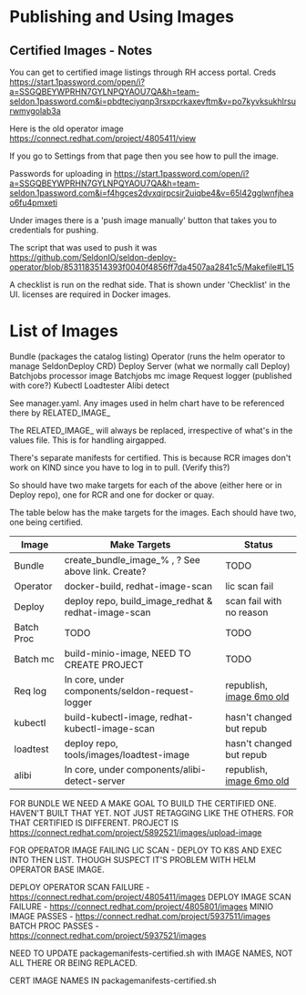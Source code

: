 # Publishing and Using Images

## Certified Images - Notes

You can get to certified image listings through RH access portal. Creds https://start.1password.com/open/i?a=SSGQBEYWPRHN7GYLNPQYAOU7QA&h=team-seldon.1password.com&i=pbdteciyqnp3rsxpcrkaxevftm&v=po7kyvksukhlrsurwmygolab3a

Here is the old operator image https://connect.redhat.com/project/4805411/view

If you go to Settings from that page then you see how to pull the image.

Passwords for uploading in https://start.1password.com/open/i?a=SSGQBEYWPRHN7GYLNPQYAOU7QA&h=team-seldon.1password.com&i=f4hgces2dvxqirpcsir2uiqbe4&v=65l42gglwnfjheao6fu4pmxeti

Under images there is a 'push image manually' button that takes you to credentials for pushing.

The script that was used to push it was https://github.com/SeldonIO/seldon-deploy-operator/blob/8531183514393f0040f4856ff7da4507aa2841c5/Makefile#L15

A checklist is run on the redhat side. That is shown under 'Checklist' in the UI. licenses are required in Docker images.

# List of Images

Bundle (packages the catalog listing)
Operator (runs the helm operator to manage SeldonDeploy CRD)
Deploy Server (what we normally call Deploy)
Batchjobs processor image
Batchjobs mc image
Request logger (published with core?)
Kubectl
Loadtester
Alibi detect

See manager.yaml. Any images used in helm chart have to be referenced there by RELATED_IMAGE_

The RELATED_IMAGE_ will always be replaced, irrespective of what's in the values file. This is for handling airgapped.

There's separate manifests for certified. This is because RCR images don't work on KIND since you have to log in to pull. (Verify this?)

So should have two make targets for each of the above (either here or in Deploy repo), one for RCR and one for docker or quay.

The table below has the make targets for the images. Each should have two, one being certified.

| Image      |  Make Targets                                        |  Status |
| ---------- |  --------------------------------------------------- | ----------- |
| Bundle     | create_bundle_image_% , ? See above link. Create?    |  TODO   |
| Operator   | docker-build, redhat-image-scan                      | lic scan fail |
| Deploy     | deploy repo, build_image_redhat & redhat-image-scan  | scan fail with no reason |
| Batch Proc | TODO                                                 | TODO |
| Batch mc   | build-minio-image, NEED TO CREATE PROJECT            | TODO |
| Req log    | In core, under components/seldon-request-logger      | republish, [image 6mo old](https://connect.redhat.com/project/3993051/images) |
| kubectl    | build-kubectl-image, redhat-kubectl-image-scan       | hasn't changed but repub |
| loadtest   | deploy repo, tools/images/loadtest-image             | hasn't changed but repub |
| alibi      | In core, under components/alibi-detect-server        | republish, [image 6mo old](https://connect.redhat.com/project/3993461/images)   |

FOR BUNDLE WE NEED A MAKE GOAL TO BUILD THE CERTIFIED ONE. HAVEN'T BUILT THAT YET.
NOT JUST RETAGGING LIKE THE OTHERS. FOR THAT CERTIFIED IS DIFFERENT.
PROJECT IS https://connect.redhat.com/project/5892521/images/upload-image

FOR OPERATOR IMAGE FAILING LIC SCAN - DEPLOY TO K8S AND EXEC INTO THEN LIST. THOUGH SUSPECT IT'S PROBLEM WITH HELM OPERATOR BASE IMAGE.

DEPLOY OPERATOR SCAN FAILURE - https://connect.redhat.com/project/4805411/images
DEPLOY IMAGE SCAN FAILURE - https://connect.redhat.com/project/4805801/images
MINIO IMAGE PASSES - https://connect.redhat.com/project/5937511/images
BATCH PROC PASSES - https://connect.redhat.com/project/5937521/images

NEED TO UPDATE packagemanifests-certified.sh with IMAGE NAMES, NOT ALL THERE OR BEING REPLACED.

CERT IMAGE NAMES IN packagemanifests-certified.sh

